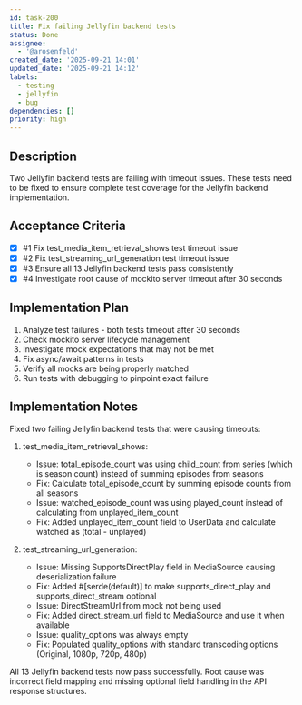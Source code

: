 ```yaml
---
id: task-200
title: Fix failing Jellyfin backend tests
status: Done
assignee:
  - '@arosenfeld'
created_date: '2025-09-21 14:01'
updated_date: '2025-09-21 14:12'
labels:
  - testing
  - jellyfin
  - bug
dependencies: []
priority: high
---
```


## Description

<!-- SECTION:DESCRIPTION:BEGIN -->
Two Jellyfin backend tests are failing with timeout issues. These tests need to be fixed to ensure complete test coverage for the Jellyfin backend implementation.
<!-- SECTION:DESCRIPTION:END -->

## Acceptance Criteria
<!-- AC:BEGIN -->
- [x] #1 Fix test_media_item_retrieval_shows test timeout issue
- [x] #2 Fix test_streaming_url_generation test timeout issue
- [x] #3 Ensure all 13 Jellyfin backend tests pass consistently
- [x] #4 Investigate root cause of mockito server timeout after 30 seconds
<!-- AC:END -->

## Implementation Plan

<!-- SECTION:PLAN:BEGIN -->
1. Analyze test failures - both tests timeout after 30 seconds
2. Check mockito server lifecycle management
3. Investigate mock expectations that may not be met
4. Fix async/await patterns in tests
5. Verify all mocks are being properly matched
6. Run tests with debugging to pinpoint exact failure
<!-- SECTION:PLAN:END -->

## Implementation Notes

<!-- SECTION:NOTES:BEGIN -->
Fixed two failing Jellyfin backend tests that were causing timeouts:

1. test_media_item_retrieval_shows:
   - Issue: total_episode_count was using child_count from series (which is season count) instead of summing episodes from seasons
   - Fix: Calculate total_episode_count by summing episode counts from all seasons
   - Issue: watched_episode_count was using played_count instead of calculating from unplayed_item_count
   - Fix: Added unplayed_item_count field to UserData and calculate watched as (total - unplayed)

2. test_streaming_url_generation:
   - Issue: Missing SupportsDirectPlay field in MediaSource causing deserialization failure
   - Fix: Added #[serde(default)] to make supports_direct_play and supports_direct_stream optional
   - Issue: DirectStreamUrl from mock not being used
   - Fix: Added direct_stream_url field to MediaSource and use it when available
   - Issue: quality_options was always empty
   - Fix: Populated quality_options with standard transcoding options (Original, 1080p, 720p, 480p)

All 13 Jellyfin backend tests now pass successfully. Root cause was incorrect field mapping and missing optional field handling in the API response structures.
<!-- SECTION:NOTES:END -->
